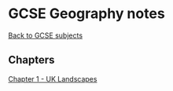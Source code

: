 # GCSE Geography notes

[Back to GCSE subjects](../README.md)

## Chapters

[Chapter 1 - UK Landscapes](geography/1-uk-landscapes/README.md)

